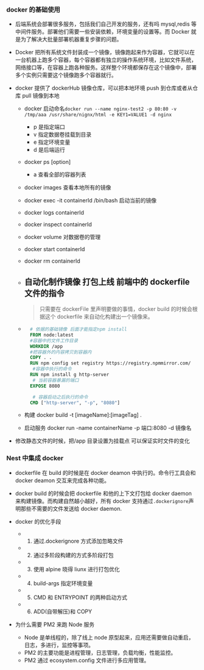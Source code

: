 ### docker 的基础使用

- 后端系统会部署很多服务，包括我们自己开发的服务，还有吗 mysql,redis 等中间件服务。部署他们需要一些安装依赖，环境变量的设置等。而 Docker 就是为了解决大批量部署机器重复步骤的问题。

- Docker 把所有系统文件封装成一个镜像，镜像跑起来作为容器，它就可以在一台机器上跑多个容器，每个容器都有独立的操作系统环境，比如文件系统，网络接口等，在容器上跑各种服务。这样整个环境都保存在这个镜像中，部署多个实例只需要这个镜像跑多个容器就行。

- docker 提供了 dockerHub 镜像仓库，可以把本地环境 push 到仓库或者从仓库 pull 镜像到本地

  - docker 启动命名`docker run --name nginx-test2 -p 80:80 -v /tmp/aaa /usr/share/nignx/html -e KEY1=VALUE1 -d nginx`

    - p 是指定端口
    - v 指定数据卷挂载到目录
    - e 指定环境变量
    - d 是后端运行

  - docker ps \[option\]
    - a 查看全部的容器列表
  - docker images 查看本地所有的镜像
  - docker exec -it containerId /bin/bash 启动当前的镜像
  - docker logs containerId
  - docker inspect containerId
  - docker volume 对数据卷的管理
  - docker start containerId
  - docker rm containerId

  - ## 自动化制作镜像 打包上线 前端中的 dockerfile 文件的指令

    > 只需要在 dockerFile 里声明要做的事情，docker build 的时候会根据这个 dockerfile 来自动化构建出一个镜像来。

  - ```dockerfile
      # 依据的基础镜像 后面才能指定npm install
      FROM node:latest
      #容器中的文件工作目录
      WORKDIR /app
      #把容器外的内容拷贝到容器内
      COPY . .
      RUN npm config set registry https://registry.npmmirror.com/
       #容器中执行的命令
      RUN npm install g http-server
       # 当前容器暴漏的端口
      EXPOSE 8080

       # 容器启动之后执行的命令
      CMD ["http-server", "-p", "8080"]
    ```

  - 构建 docker build -t [imageName]:[imageTag] .
  - 启动服务 docker run -name containerName -p 端口:8080 -d 镜像名

- 修改静态文件的时候，把/app 目录设置为挂载点 可以保证实时文件的变化

### Nest 中集成 docker

- dockerfile 在 build 的时候是在 docker deamon 中执行的。命令行工具会和 docker deamon 交互来完成各种功能。
- docker build 的时候会把 dockerfile 和他的上下文打包给 docker daemon 来构建镜像。而构建自然越小越好，所有 docker 支持通过`.dockerignore`声明那些不需要的文件发送给 docker daemon.

- docker 的优化手段

  - 1. 通过.dockerignore 方式添加忽略文件
  - 2. 通过多阶段构建的方式多阶段打包
  - 3. 使用 alpine 晓得 liunx 进行打包优化
  - 4. build-args 指定环境变量
  - 5. CMD 和 ENTRYPOINT 的两种启动方式
  - 6. ADD(自带解压)和 COPY

- 为什么需要 PM2 来跑 Node 服务
  - Node 是单线程的，除了线上 node 原型起来，应用还需要做自动重启，日志，多进行，监控等事项。
  - PM2 的主要功能是进程管理，日志管理，负载均衡，性能监控。
  - PM2 通过 ecosystem.config 文件进行多应用管理。
